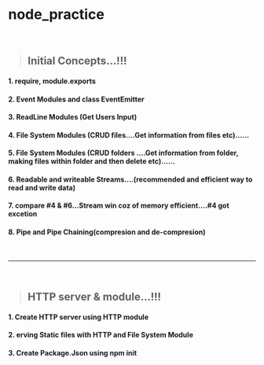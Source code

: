 # node_practice

<br>

> ## Initial Concepts...!!!

#### 1. require, module.exports
#### 2. Event Modules and class EventEmitter
#### 3. ReadLine Modules (Get Users Input)
#### 4. File System Modules (CRUD  files....Get information from files etc)......
#### 5. File System Modules (CRUD folders ....Get information from folder, making files within folder and then delete  etc)......
#### 6. Readable and writeable Streams....(recommended and efficient way to read and write data)
#### 7. compare #4 & #6...Stream win coz of memory efficient....#4 got excetion
#### 8. Pipe and Pipe Chaining(compresion and de-compresion) 

<br>

---

<br>

> ## HTTP server & module...!!! 

#### 1. Create HTTP server using HTTP module
#### 2. erving Static files with HTTP and File System Module
#### 3. Create Package.Json using npm init
